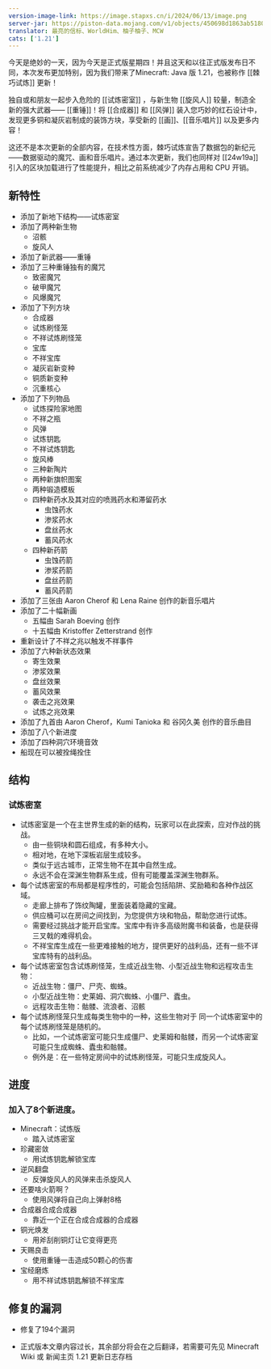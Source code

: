 ```yaml
---
version-image-link: https://image.stapxs.cn/i/2024/06/13/image.png
server-jar: https://piston-data.mojang.com/v1/objects/450698d1863ab5180c25d7c804ef0fe6369dd1ba/server.jar
translator: 最亮的信标、WorldHim、柚子柚子、MCW
cats: ['1.21']
---
```


今天是绝妙的一天，因为今天是正式版星期四！并且这天和以往正式版发布日不同，本次发布更加特别，因为我们带来了Minecraft: Java 版 1.21，也被称作 [[棘巧试炼]] 更新！

独自或和朋友一起步入危险的 [[试炼密室]] ，与新生物 [[旋风人]] 较量，制造全新的强大武器—— [[重锤]]！将 [[合成器]] 和 [[风弹]] 装入您巧妙的红石设计中，发现更多铜和凝灰岩制成的装饰方块，享受新的 [[画]]、[[音乐唱片]] 以及更多内容！

这还不是本次更新的全部内容，在技术性方面，棘巧试炼宣告了数据包的新纪元——数据驱动的魔咒、画和音乐唱片。通过本次更新，我们也同样对 [[24w19a]] 引入的区块加载进行了性能提升，相比之前系统减少了内存占用和 CPU 开销。

## 新特性
* 添加了新地下结构——试炼密室
* 添加了两种新生物
   * 沼骸
   * 旋风人
* 添加了新武器——重锤
* 添加了三种重锤独有的魔咒
   * 致密魔咒
   * 破甲魔咒
   * 风爆魔咒
* 添加了下列方块
   * 合成器
   * 试炼刷怪笼
   * 不祥试炼刷怪笼
   * 宝库
   * 不祥宝库
   * 凝灰岩新变种
   * 铜质新变种
   * 沉重核心
* 添加了下列物品
   * 试炼探险家地图
   * 不祥之瓶
   * 风弹
   * 试炼钥匙
   * 不祥试炼钥匙
   * 旋风棒
   * 三种新陶片
   * 两种新旗帜图案
  * 两种锻造模板
  * 四种新药水及其对应的喷溅药水和滞留药水
      * 虫蚀药水
      * 渗浆药水
      * 盘丝药水
      * 蓄风药水
  * 四种新药箭
      * 虫蚀药箭
      * 渗浆药箭
      * 盘丝药箭
      * 蓄风药箭
* 添加了三张由 Aaron Cherof 和 Lena Raine 创作的新音乐唱片
* 添加了二十幅新画
  * 五幅由 Sarah Boeving 创作
  * 十五幅由 Kristoffer Zetterstrand 创作
* 重新设计了不祥之兆以触发不祥事件
* 添加了六种新状态效果
  * 寄生效果
  * 渗浆效果
  * 盘丝效果
  * 蓄风效果
  * 袭击之兆效果
  * 试炼之兆效果
* 添加了九首由 Aaron Cherof，Kumi Tanioka 和 谷冈久美 创作的音乐曲目
* 添加了八个新进度
* 添加了四种洞穴环境音效
* 船现在可以被拴绳拴住

## 结构
### 试炼密室
* 试炼密室是一个在主世界生成的新的结构，玩家可以在此探索，应对作战的挑战。
  * 由一些铜块和圆石组成，有多种大小。
  * 相对地，在地下深板岩层生成较多。
  * 类似于远古城市，正常生物不在其中自然生成。
  * 永远不会在深渊生物群系生成，但有可能覆盖深渊生物群系。
* 每个试炼密室的布局都是程序性的，可能会包括陷阱、奖励箱和各种作战区域。
  * 走廊上排布了饰纹陶罐，里面装着隐藏的宝藏。
  * 供应桶可以在房间之间找到，为您提供方块和物品，帮助您进行试炼。
  * 需要经过挑战才能开启宝库。宝库中有许多高级附魔书和装备，也是获得三叉戟的难得机会。
  * 不祥宝库生成在一些更难接触的地方，提供更好的战利品，还有一些不详宝库特有的战利品。
* 每个试炼密室包含试炼刷怪笼，生成近战生物、小型近战生物和远程攻击生物：
  * 近战生物：僵尸、尸壳、蜘蛛。
  * 小型近战生物：史莱姆、洞穴蜘蛛、小僵尸、蠹虫。
  * 远程攻击生物：骷髅、流浪者、沼骸
* 每个试炼刷怪笼只生成每类生物中的一种，这些生物对于 同一个试炼密室中的 每个试炼刷怪笼是随机的。
  * 比如，一个试炼密室可能只生成僵尸、史莱姆和骷髅，而另一个试炼密室可能只生成蜘蛛、蠹虫和骷髅。
  * 例外是：在一些特定房间中的试炼刷怪笼，可能只生成旋风人。
## 进度
 ### 加入了8个新进度。
  * Minecraft：试炼版
     * 踏入试炼密室
  * 珍藏密敛
     * 用试炼钥匙解锁宝库
  * 逆风翻盘
     * 反弹旋风人的风弹来击杀旋风人
  * 还要啥火箭啊？
     * 使用风弹将自己向上弹射8格
  * 合成器合成合成器
     * 靠近一个正在合成合成器的合成器
  * 铜光焕发
     * 用斧刮削铜灯让它变得更亮
  * 天赐良击
     * 使用重锤一击造成50颗心的伤害
  * 宝经磨炼
     * 用不祥试炼钥匙解锁不祥宝库
   
 ## 修复的漏洞
 * 修复了194个漏洞
 
* 正式版本文章内容过长，其余部分将会在之后翻译，若需要可先见 Minecraft Wiki 或 新闻主页 1.21 更新日志存档
